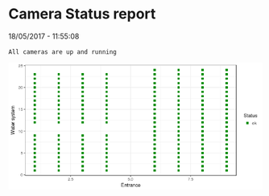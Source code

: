 Camera Status report
================
18/05/2017 - 11:55:08

    All cameras are up and running

![](camreport_files/figure-markdown_github/unnamed-chunk-2-1.png)
